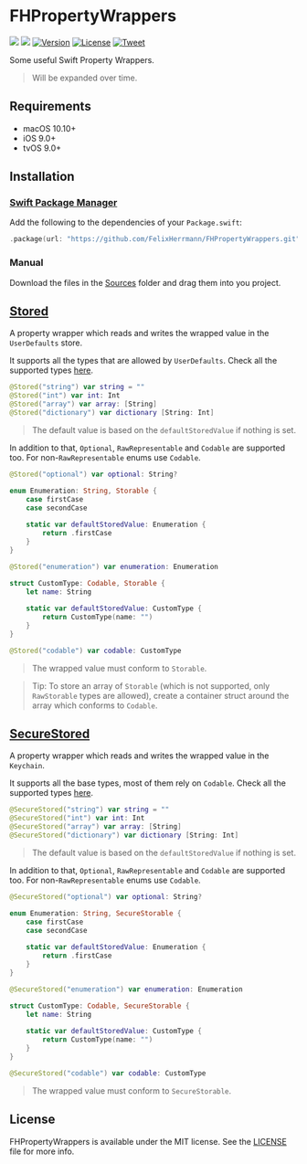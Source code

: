 # FHPropertyWrappers

[![](https://img.shields.io/endpoint?url=https%3A%2F%2Fswiftpackageindex.com%2Fapi%2Fpackages%2FFelixHerrmann%2FFHPropertyWrappers%2Fbadge%3Ftype%3Dswift-versions)](https://swiftpackageindex.com/FelixHerrmann/FHPropertyWrappers)
[![](https://img.shields.io/endpoint?url=https%3A%2F%2Fswiftpackageindex.com%2Fapi%2Fpackages%2FFelixHerrmann%2FFHPropertyWrappers%2Fbadge%3Ftype%3Dplatforms)](https://swiftpackageindex.com/FelixHerrmann/FHPropertyWrappers)
[![Version](https://img.shields.io/github/v/release/FelixHerrmann/FHPropertyWrappers)](https://github.com/FelixHerrmann/FHPropertyWrappers/releases)
[![License](https://img.shields.io/github/license/FelixHerrmann/FHPropertyWrappers)](https://github.com/FelixHerrmann/FHPropertyWrappers/blob/master/LICENSE)
[![Tweet](https://img.shields.io/twitter/url?style=social&url=https%3A%2F%2Fgithub.com%2FFelixHerrmann%2FFHPropertyWrappers)](https://twitter.com/intent/tweet?text=Wow:&url=https%3A%2F%2Fgithub.com%2FFelixHerrmann%2FFHPropertyWrappers)

Some useful Swift Property Wrappers.

>Will be expanded over time.


## Requirements
- macOS 10.10+
- iOS 9.0+
- tvOS 9.0+


## Installation

### [Swift Package Manager](https://swift.org/package-manager/)

Add the following to the dependencies of your `Package.swift`:

```swift
.package(url: "https://github.com/FelixHerrmann/FHPropertyWrappers.git", from: "x.x.x")
```

### Manual

Download the files in the [Sources](https://github.com/FelixHerrmann/FHPropertyWrappers/tree/master/Sources) folder and drag them into you project.


## [Stored](https://github.com/FelixHerrmann/FHPropertyWrappers/tree/master/Sources/FHPropertyWrappers/Stored)

A property wrapper which reads and writes the wrapped value in the `UserDefaults` store.

It supports all the types that are allowed by `UserDefaults`.
Check all the supported types [here](https://github.com/FelixHerrmann/FHPropertyWrappers/blob/master/Sources/FHPropertyWrappers/Stored/Storable%2BSupportedTypes.swift).

```swift
@Stored("string") var string = ""
@Stored("int") var int: Int
@Stored("array") var array: [String]
@Stored("dictionary") var dictionary [String: Int]
```

> The default value is based on the `defaultStoredValue` if nothing is set.

In addition to that, `Optional`, `RawRepresentable` and `Codable` are supported too.
For non-`RawRepresentable` enums use `Codable`. 

```swift
@Stored("optional") var optional: String?
```

```swift
enum Enumeration: String, Storable {
    case firstCase
    case secondCase
    
    static var defaultStoredValue: Enumeration {
        return .firstCase
    }
}

@Stored("enumeration") var enumeration: Enumeration
```

```swift
struct CustomType: Codable, Storable {
    let name: String
    
    static var defaultStoredValue: CustomType {
        return CustomType(name: "")
    }
}

@Stored("codable") var codable: CustomType
```

> The wrapped value must conform to `Storable`.

> Tip: To store an array of `Storable` (which is not supported, only `RawStorable` types are allowed), create a container struct around the array which conforms to `Codable`.


## [SecureStored](https://github.com/FelixHerrmann/FHPropertyWrappers/tree/master/Sources/FHPropertyWrappers/SecureStored)

A property wrapper which reads and writes the wrapped value in the `Keychain`.

It supports all the base types, most of them rely on `Codable`.
Check all the supported types [here](https://github.com/FelixHerrmann/FHPropertyWrappers/tree/master/Sources/FHPropertyWrappers/SecureStored/SecureStorable+SupportedTypes.swift).

```swift
@SecureStored("string") var string = ""
@SecureStored("int") var int: Int
@SecureStored("array") var array: [String]
@SecureStored("dictionary") var dictionary [String: Int]
```

> The default value is based on the `defaultStoredValue` if nothing is set.

In addition to that, `Optional`, `RawRepresentable` and `Codable` are supported too.
For non-`RawRepresentable` enums use `Codable`. 

```swift
@SecureStored("optional") var optional: String?
```

```swift
enum Enumeration: String, SecureStorable {
    case firstCase
    case secondCase
    
    static var defaultStoredValue: Enumeration {
        return .firstCase
    }
}

@SecureStored("enumeration") var enumeration: Enumeration
```

```swift
struct CustomType: Codable, SecureStorable {
    let name: String
    
    static var defaultStoredValue: CustomType {
        return CustomType(name: "")
    }
}

@SecureStored("codable") var codable: CustomType
```

> The wrapped value must conform to `SecureStorable`.


## License

FHPropertyWrappers is available under the MIT license. See the [LICENSE](https://github.com/FelixHerrmann/FHPropertyWrappers/blob/master/LICENSE) file for more info.

